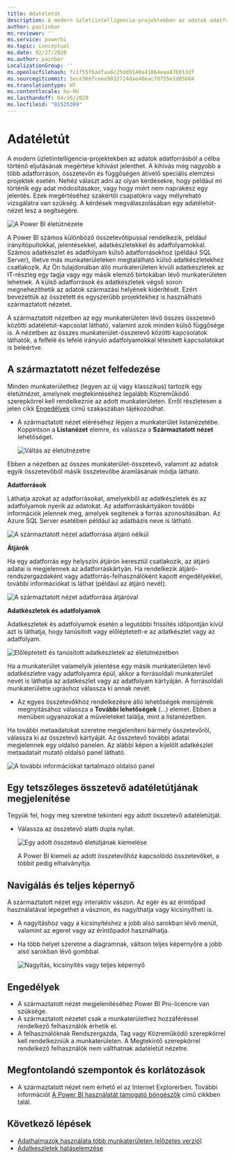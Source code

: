 ```yaml
---
title: Adatéletút
description: A modern üzletiintelligencia-projektekben az adatok adatforrásból a célba történő eljutásának megértése kulcsfontosságú kihívást jelent számos ügyfél számára.
author: paulinbar
ms.reviewer: ''
ms.service: powerbi
ms.topic: conceptual
ms.date: 02/27/2020
ms.author: painbar
LocalizationGroup: ''
ms.openlocfilehash: fc1f55fbadfaa6c25dd9140a41064eaa876013df
ms.sourcegitcommit: 5ece366fceee9832724dae40eacf8755e1d85b04
ms.translationtype: HT
ms.contentlocale: hu-HU
ms.lasthandoff: 04/16/2020
ms.locfileid: "81525399"
---
```

# <a name="data-lineage"></a>Adatéletút
A modern üzletiintelligencia-projektekben az adatok adatforrásból a célba történő eljutásának megértése kihívást jelenthet. A kihívás még nagyobb a több adatforráson, összetevőn és függőségen átívelő speciális elemzési projektek esetén. Nehéz választ adni az olyan kérdésekre, hogy például mi történik egy adat módosításakor, vagy hogy miért nem naprakész egy jelentés. Ezek megértéséhez szakértői csapatokra vagy mélyreható vizsgálatra van szükség. A kérdések megválaszolásában egy adatéletút-nézet lesz a segítségére.

![A Power BI életútnézete](media/service-data-lineage/service-data-lineage-view.png)
 
A Power BI számos különböző összetevőtípussal rendelkezik, például irányítópultokkal, jelentésekkel, adatkészletekkel és adatfolyamokkal. Számos adatkészlet és adatfolyam külső adatforrásokhoz (például SQL Server), illetve más munkaterületeken megtalálható külső adatkészletekhez csatlakozik. Az Ön tulajdonában álló munkaterületen kívüli adatkészletek az IT-részleg egy tagja vagy egy másik elemző birtokában lévő munkaterületen lehetnek. A külső adatforrások és adatkészletek végső soron megnehezíthetik az adatok származási helyének kiderítését. Ezért bevezettük az összetett és egyszerűbb projektekhez is használható származtatott nézetet.

A származtatott nézetben az egy munkaterületen lévő összes összetevő közötti adatéletút-kapcsolat látható, valamint azok minden külső függősége is. A nézetben az összes munkaterület-összetevő közötti kapcsolatok láthatók, a felfelé és lefelé irányuló adatfolyamokkal létesített kapcsolatokat is beleértve.

## <a name="explore-lineage-view"></a>A származtatott nézet felfedezése

Minden munkaterülethez (legyen az új vagy klasszikus) tartozik egy életútnézet, amelynek megtekintéséhez legalább Közreműködő szerepkörrel kell rendelkeznie az adott munkaterületen. Erről részletesen a jelen cikk [Engedélyek](#permissions) című szakaszában tájékozódhat.

* A származtatott nézet eléréséhez lépjen a munkaterület listanézetébe. Koppintson a **Listanézet** elemre, és válassza a **Származtatott nézet** lehetőséget.

   ![Váltás az életútnézetre](media/service-data-lineage/service-data-lineage-view-select.png)

Ebben a nézetben az összes munkaterület-összetevő, valamint az adatok egyik összetevőből másik összetevőbe áramlásának módja látható.

**Adatforrások**

Láthatja azokat az adatforrásokat, amelyekből az adatkészletek és az adatfolyamok nyerik az adatokat. Az adatforráskártyákon további információk jelennek meg, amelyek segítenek a forrás azonosításában. Az Azure SQL Server esetében például az adatbázis neve is látható.

![A származtatott nézet adatforrása átjáró nélkül](media/service-data-lineage/service-data-lineage-data-source-card.png)
 
**Átjárók**

Ha egy adatforrás egy helyszíni átjárón keresztül csatlakozik, az átjáró adatai is megjelennek az adatforráskártyán. Ha rendelkezik átjáró-rendszergazdaként vagy adatforrás-felhasználóként kapott engedélyekkel, további információkat is láthat (például az átjáró nevét).

![A származtatott nézet adatforrása átjáróval](media/service-data-lineage/service-data-lineage-data-gateway-card.png)

**Adatkészletek és adatfolyamok**
 
Adatkészletek és adatfolyamok esetén a legutóbbi frissítés időpontján kívül azt is láthatja, hogy tanúsított vagy előléptetett-e az adatkészlet vagy az adatfolyam.

![Előléptetett és tanúsított adatkészletek az életútnézetben](media/service-data-lineage/service-data-lineage-promoted-certified.png)
 
Ha a munkaterület valamelyik jelentése egy másik munkaterületen lévő adatkészletre vagy adatfolyamra épül, akkor a forrásoldali munkaterület nevét is láthatja az adatkészlet vagy az adatfolyam kártyáján. A forrásoldali munkaterületre ugráshoz válassza ki annak nevét.

* Az egyes összetevőkhöz rendelkezésre álló lehetőségek menüjének megnyitásához válassza a **További lehetőségek** (...) elemet. Ebben a menüben ugyanazokat a műveleteket találja, mint a listanézetben.

Ha további metaadatokat szeretne megjeleníteni bármely összetevőről, válassza ki az összetevő kártyáját. Az összetevő további adatai megjelennek egy oldalsó panelen. Az alábbi képen a kijelölt adatkészlet metaadatait mutató oldalsó panel látható.

![A további információkat tartalmazó oldalsó panel](media/service-data-lineage/service-data-lineage-side-pane.png)
 
## <a name="show-lineage-for-any-artifact"></a>Egy tetszőleges összetevő adatéletútjának megjelenítése 

Tegyük fel, hogy meg szeretné tekinteni egy adott összetevő adatéletútját.

* Válassza az összetevő alatti dupla nyilat.

   ![Egy adott összetevő életútjának kiemelése](media/service-data-lineage/service-data-lineage-specific-artifact.png)

   A Power BI kiemeli az adott összetevőhöz kapcsolódó összetevőket, a többit pedig elhalványítja. 

## <a name="navigation-and-full-screen"></a>Navigálás és teljes képernyő 

A származtatott nézet egy interaktív vászon. Az egér és az érintőpad használatával lépegethet a vásznon, és nagyíthatja vagy kicsinyítheti is.

* A nagyításhoz vagy a kicsinyítéshez a jobb alsó sarokban lévő menüt, valamint az egeret vagy az érintőpadot használhatja.
* Ha több helyet szeretne a diagramnak, váltson teljes képernyőre a jobb alsó sarokban lévő gombbal. 

    ![Nagyítás, kicsinyítés vagy teljes képernyő](media/service-data-lineage/service-data-lineage-zoom.png)

## <a name="permissions"></a>Engedélyek

* A származtatott nézet megjelenítéséhez Power BI Pro-licencre van szüksége.
* A származtatott nézetet csak a munkaterülethez hozzáféréssel rendelkező felhasználók érhetik el.
* A felhasználóknak Rendszergazda, Tag vagy Közreműködő szerepkörrel kell rendelkezniük a munkaterületen. A Megtekintő szerepkörrel rendelkező felhasználók nem válthatnak adatéletút nézetre.


## <a name="considerations-and-limitations"></a>Megfontolandó szempontok és korlátozások

- A származtatott nézet nem érhető el az Internet Explorerben. További információt [A Power BI használatát támogató böngészők](../power-bi-browsers.md) című cikkben talál.

## <a name="next-steps"></a>Következő lépések

* [Adathalmazok használata több munkaterületen (előzetes verzió)](../service-datasets-across-workspaces.md)
* [Adatkészletek hatáselemzése](service-dataset-impact-analysis.md)
